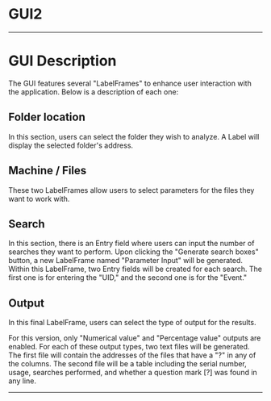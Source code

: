 # GUI2


---

# GUI Description

The GUI features several "LabelFrames" to enhance user interaction with the application. Below is a description of each one:

## Folder location
In this section, users can select the folder they wish to analyze. A Label will display the selected folder's address.

## Machine / Files
These two LabelFrames allow users to select parameters for the files they want to work with.

## Search
In this section, there is an Entry field where users can input the number of searches they want to perform. Upon clicking the "Generate search boxes" button, a new LabelFrame named "Parameter Input" will be generated. Within this LabelFrame, two Entry fields will be created for each search. The first one is for entering the "UID," and the second one is for the "Event."

## Output
In this final LabelFrame, users can select the type of output for the results.

For this version, only "Numerical value" and "Percentage value" outputs are enabled. For each of these output types, two text files will be generated. The first file will contain the addresses of the files that have a "?" in any of the columns. The second file will be a table including the serial number, usage, searches performed, and whether a question mark [?] was found in any line.

---
